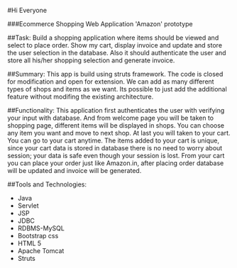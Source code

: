 #Hi Everyone

###Ecommerce Shopping Web Application 'Amazon' prototype

##Task:
Build a shopping application where items should be viewed and select to place order. Show my cart, display invoice and update and store
the user selection in the database. Also it should authenticate the user and store all his/her shopping selection and generate invoice.

##Summary:
This app is build using struts framework. The code is closed for modification and open for extension. We can add as many different types of shops and items as we want. Its possible to just add the additional feature without modifing the existing architecture.

##Functionality:
This application first authenticates the user with verifying your input with database. And from welcome page you will be taken to shopping page, different items will be displayed in shops. You can choose any item you want and move to next shop. At last you will taken to your cart. You can go to your cart anytime. The items added to your cart is unique, since your cart data is stored in database there is no need to worry about session; your data is safe even though your session is lost. From your cart you can place your order just like Amazon.in, after placing order database will be updated and invoice will be generated.

##Tools and Technologies:
* Java
* Servlet
* JSP
* JDBC
* RDBMS-MySQL 
* Bootstrap css
* HTML 5
* Apache Tomcat
* Struts